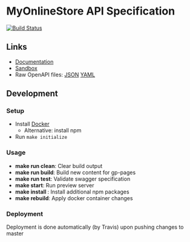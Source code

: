 # MyOnlineStore API Specification
[![Build Status](https://travis-ci.org/MyOnlineStore/public-api-docs.svg?branch=master)](https://travis-ci.org/MyOnlineStore/public-api-docs)

## Links

- [Documentation](https://myonlinestore.github.io/public-api-docs/)
- [Sandbox](https://myonlinestore.github.io/public-api-docs/swagger-docs/)
- Raw OpenAPI files: [JSON](https://myonlinestore.github.io/public-api-docs/openapi.json) [YAML](https://myonlinestore.github.io/public-api-docs/openapi.yaml)

## Development

### Setup
* Install [Docker](https://docs.docker.com/install/)
  * Alternative: install npm
* Run `make initialize`

### Usage

* **make run clean**: Clear build output
* **make run build**: Build new content for gp-pages
* **make run test**: Validate swagger specification
* **make start**: Run preview server
* **make install <package>**: Install additional npm packages
* **make rebuild**: Apply docker container changes 

### Deployment

Deployment is done automatically (by Travis) upon pushing changes to master 
